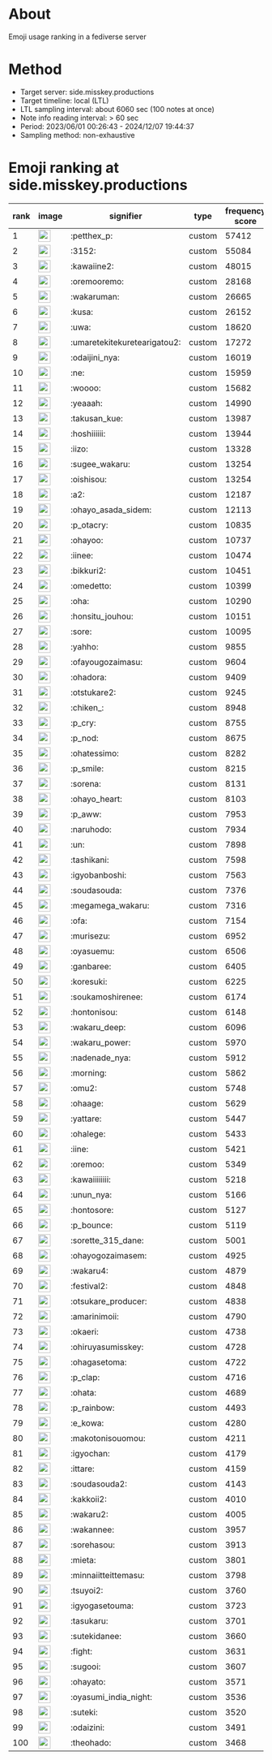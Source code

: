 # About
Emoji usage ranking in a fediverse server

# Method
- Target server: side.misskey.productions
- Target timeline: local (LTL)
- LTL sampling interval: about 6060 sec (100 notes at once)
- Note info reading interval: > 60 sec
- Period: 2023/06/01 00:26:43 - 2024/12/07 19:44:37 
- Sampling method: non-exhaustive

# Emoji ranking at side.misskey.productions

|rank|image|signifier|type|frequency score|
|----|----|----|----|----|
|1|<img height="24" src="https://side.misskey.productions/emoji/petthex_p.webp">|:petthex_p:|custom|57412|
|2|<img height="24" src="https://side.misskey.productions/emoji/3152.webp">|:3152:|custom|55084|
|3|<img height="24" src="https://side.misskey.productions/emoji/kawaiine2.webp">|:kawaiine2:|custom|48015|
|4|<img height="24" src="https://side.misskey.productions/emoji/oremooremo.webp">|:oremooremo:|custom|28168|
|5|<img height="24" src="https://side.misskey.productions/emoji/wakaruman.webp">|:wakaruman:|custom|26665|
|6|<img height="24" src="https://side.misskey.productions/emoji/kusa.webp">|:kusa:|custom|26152|
|7|<img height="24" src="https://side.misskey.productions/emoji/uwa.webp">|:uwa:|custom|18620|
|8|<img height="24" src="https://side.misskey.productions/emoji/umaretekitekuretearigatou2.webp">|:umaretekitekuretearigatou2:|custom|17272|
|9|<img height="24" src="https://side.misskey.productions/emoji/odaijini_nya.webp">|:odaijini_nya:|custom|16019|
|10|<img height="24" src="https://side.misskey.productions/emoji/ne.webp">|:ne:|custom|15959|
|11|<img height="24" src="https://side.misskey.productions/emoji/woooo.webp">|:woooo:|custom|15682|
|12|<img height="24" src="https://side.misskey.productions/emoji/yeaaah.webp">|:yeaaah:|custom|14990|
|13|<img height="24" src="https://side.misskey.productions/emoji/takusan_kue.webp">|:takusan_kue:|custom|13987|
|14|<img height="24" src="https://side.misskey.productions/emoji/hoshiiiiii.webp">|:hoshiiiiii:|custom|13944|
|15|<img height="24" src="https://side.misskey.productions/emoji/iizo.webp">|:iizo:|custom|13328|
|16|<img height="24" src="https://side.misskey.productions/emoji/sugee_wakaru.webp">|:sugee_wakaru:|custom|13254|
|17|<img height="24" src="https://side.misskey.productions/emoji/oishisou.webp">|:oishisou:|custom|13254|
|18|<img height="24" src="https://side.misskey.productions/emoji/a2.webp">|:a2:|custom|12187|
|19|<img height="24" src="https://side.misskey.productions/emoji/ohayo_asada_sidem.webp">|:ohayo_asada_sidem:|custom|12113|
|20|<img height="24" src="https://side.misskey.productions/emoji/p_otacry.webp">|:p_otacry:|custom|10835|
|21|<img height="24" src="https://side.misskey.productions/emoji/ohayoo.webp">|:ohayoo:|custom|10737|
|22|<img height="24" src="https://side.misskey.productions/emoji/iinee.webp">|:iinee:|custom|10474|
|23|<img height="24" src="https://side.misskey.productions/emoji/bikkuri2.webp">|:bikkuri2:|custom|10451|
|24|<img height="24" src="https://side.misskey.productions/emoji/omedetto.webp">|:omedetto:|custom|10399|
|25|<img height="24" src="https://side.misskey.productions/emoji/oha.webp">|:oha:|custom|10290|
|26|<img height="24" src="https://side.misskey.productions/emoji/honsitu_jouhou.webp">|:honsitu_jouhou:|custom|10151|
|27|<img height="24" src="https://side.misskey.productions/emoji/sore.webp">|:sore:|custom|10095|
|28|<img height="24" src="https://side.misskey.productions/emoji/yahho.webp">|:yahho:|custom|9855|
|29|<img height="24" src="https://side.misskey.productions/emoji/ofayougozaimasu.webp">|:ofayougozaimasu:|custom|9604|
|30|<img height="24" src="https://side.misskey.productions/emoji/ohadora.webp">|:ohadora:|custom|9409|
|31|<img height="24" src="https://side.misskey.productions/emoji/otstukare2.webp">|:otstukare2:|custom|9245|
|32|<img height="24" src="https://side.misskey.productions/emoji/chiken_.webp">|:chiken_:|custom|8948|
|33|<img height="24" src="https://side.misskey.productions/emoji/p_cry.webp">|:p_cry:|custom|8755|
|34|<img height="24" src="https://side.misskey.productions/emoji/p_nod.webp">|:p_nod:|custom|8675|
|35|<img height="24" src="https://side.misskey.productions/emoji/ohatessimo.webp">|:ohatessimo:|custom|8282|
|36|<img height="24" src="https://side.misskey.productions/emoji/p_smile.webp">|:p_smile:|custom|8215|
|37|<img height="24" src="https://side.misskey.productions/emoji/sorena.webp">|:sorena:|custom|8131|
|38|<img height="24" src="https://side.misskey.productions/emoji/ohayo_heart.webp">|:ohayo_heart:|custom|8103|
|39|<img height="24" src="https://side.misskey.productions/emoji/p_aww.webp">|:p_aww:|custom|7953|
|40|<img height="24" src="https://side.misskey.productions/emoji/naruhodo.webp">|:naruhodo:|custom|7934|
|41|<img height="24" src="https://side.misskey.productions/emoji/un.webp">|:un:|custom|7898|
|42|<img height="24" src="https://side.misskey.productions/emoji/tashikani.webp">|:tashikani:|custom|7598|
|43|<img height="24" src="https://side.misskey.productions/emoji/igyobanboshi.webp">|:igyobanboshi:|custom|7563|
|44|<img height="24" src="https://side.misskey.productions/emoji/soudasouda.webp">|:soudasouda:|custom|7376|
|45|<img height="24" src="https://side.misskey.productions/emoji/megamega_wakaru.webp">|:megamega_wakaru:|custom|7316|
|46|<img height="24" src="https://side.misskey.productions/emoji/ofa.webp">|:ofa:|custom|7154|
|47|<img height="24" src="https://side.misskey.productions/emoji/murisezu.webp">|:murisezu:|custom|6952|
|48|<img height="24" src="https://side.misskey.productions/emoji/oyasuemu.webp">|:oyasuemu:|custom|6506|
|49|<img height="24" src="https://side.misskey.productions/emoji/ganbaree.webp">|:ganbaree:|custom|6405|
|50|<img height="24" src="https://side.misskey.productions/emoji/koresuki.webp">|:koresuki:|custom|6225|
|51|<img height="24" src="https://side.misskey.productions/emoji/soukamoshirenee.webp">|:soukamoshirenee:|custom|6174|
|52|<img height="24" src="https://side.misskey.productions/emoji/hontonisou.webp">|:hontonisou:|custom|6148|
|53|<img height="24" src="https://side.misskey.productions/emoji/wakaru_deep.webp">|:wakaru_deep:|custom|6096|
|54|<img height="24" src="https://side.misskey.productions/emoji/wakaru_power.webp">|:wakaru_power:|custom|5970|
|55|<img height="24" src="https://side.misskey.productions/emoji/nadenade_nya.webp">|:nadenade_nya:|custom|5912|
|56|<img height="24" src="https://side.misskey.productions/emoji/morning.webp">|:morning:|custom|5862|
|57|<img height="24" src="https://side.misskey.productions/emoji/omu2.webp">|:omu2:|custom|5748|
|58|<img height="24" src="https://side.misskey.productions/emoji/ohaage.webp">|:ohaage:|custom|5629|
|59|<img height="24" src="https://side.misskey.productions/emoji/yattare.webp">|:yattare:|custom|5447|
|60|<img height="24" src="https://side.misskey.productions/emoji/ohalege.webp">|:ohalege:|custom|5433|
|61|<img height="24" src="https://side.misskey.productions/emoji/iine.webp">|:iine:|custom|5421|
|62|<img height="24" src="https://side.misskey.productions/emoji/oremoo.webp">|:oremoo:|custom|5349|
|63|<img height="24" src="https://side.misskey.productions/emoji/kawaiiiiiiii.webp">|:kawaiiiiiiii:|custom|5218|
|64|<img height="24" src="https://side.misskey.productions/emoji/unun_nya.webp">|:unun_nya:|custom|5166|
|65|<img height="24" src="https://side.misskey.productions/emoji/hontosore.webp">|:hontosore:|custom|5127|
|66|<img height="24" src="https://side.misskey.productions/emoji/p_bounce.webp">|:p_bounce:|custom|5119|
|67|<img height="24" src="https://side.misskey.productions/emoji/sorette_315_dane.webp">|:sorette_315_dane:|custom|5001|
|68|<img height="24" src="https://side.misskey.productions/emoji/ohayogozaimasem.webp">|:ohayogozaimasem:|custom|4925|
|69|<img height="24" src="https://side.misskey.productions/emoji/wakaru4.webp">|:wakaru4:|custom|4879|
|70|<img height="24" src="https://side.misskey.productions/emoji/festival2.webp">|:festival2:|custom|4848|
|71|<img height="24" src="https://side.misskey.productions/emoji/otsukare_producer.webp">|:otsukare_producer:|custom|4838|
|72|<img height="24" src="https://side.misskey.productions/emoji/amarinimoii.webp">|:amarinimoii:|custom|4790|
|73|<img height="24" src="https://side.misskey.productions/emoji/okaeri.webp">|:okaeri:|custom|4738|
|74|<img height="24" src="https://side.misskey.productions/emoji/ohiruyasumisskey.webp">|:ohiruyasumisskey:|custom|4728|
|75|<img height="24" src="https://side.misskey.productions/emoji/ohagasetoma.webp">|:ohagasetoma:|custom|4722|
|76|<img height="24" src="https://side.misskey.productions/emoji/p_clap.webp">|:p_clap:|custom|4716|
|77|<img height="24" src="https://side.misskey.productions/emoji/ohata.webp">|:ohata:|custom|4689|
|78|<img height="24" src="https://side.misskey.productions/emoji/p_rainbow.webp">|:p_rainbow:|custom|4493|
|79|<img height="24" src="https://side.misskey.productions/emoji/e_kowa.webp">|:e_kowa:|custom|4280|
|80|<img height="24" src="https://side.misskey.productions/emoji/makotonisouomou.webp">|:makotonisouomou:|custom|4211|
|81|<img height="24" src="https://side.misskey.productions/emoji/igyochan.webp">|:igyochan:|custom|4179|
|82|<img height="24" src="https://side.misskey.productions/emoji/ittare.webp">|:ittare:|custom|4159|
|83|<img height="24" src="https://side.misskey.productions/emoji/soudasouda2.webp">|:soudasouda2:|custom|4143|
|84|<img height="24" src="https://side.misskey.productions/emoji/kakkoii2.webp">|:kakkoii2:|custom|4010|
|85|<img height="24" src="https://side.misskey.productions/emoji/wakaru2.webp">|:wakaru2:|custom|4005|
|86|<img height="24" src="https://side.misskey.productions/emoji/wakannee.webp">|:wakannee:|custom|3957|
|87|<img height="24" src="https://side.misskey.productions/emoji/sorehasou.webp">|:sorehasou:|custom|3913|
|88|<img height="24" src="https://side.misskey.productions/emoji/mieta.webp">|:mieta:|custom|3801|
|89|<img height="24" src="https://side.misskey.productions/emoji/minnaiitteittemasu.webp">|:minnaiitteittemasu:|custom|3798|
|90|<img height="24" src="https://side.misskey.productions/emoji/tsuyoi2.webp">|:tsuyoi2:|custom|3760|
|91|<img height="24" src="https://side.misskey.productions/emoji/igyogasetouma.webp">|:igyogasetouma:|custom|3723|
|92|<img height="24" src="https://side.misskey.productions/emoji/tasukaru.webp">|:tasukaru:|custom|3701|
|93|<img height="24" src="https://side.misskey.productions/emoji/sutekidanee.webp">|:sutekidanee:|custom|3660|
|94|<img height="24" src="https://side.misskey.productions/emoji/fight.webp">|:fight:|custom|3631|
|95|<img height="24" src="https://side.misskey.productions/emoji/sugooi.webp">|:sugooi:|custom|3607|
|96|<img height="24" src="https://side.misskey.productions/emoji/ohayato.webp">|:ohayato:|custom|3571|
|97|<img height="24" src="https://side.misskey.productions/emoji/oyasumi_india_night.webp">|:oyasumi_india_night:|custom|3536|
|98|<img height="24" src="https://side.misskey.productions/emoji/suteki.webp">|:suteki:|custom|3520|
|99|<img height="24" src="https://side.misskey.productions/emoji/odaizini.webp">|:odaizini:|custom|3491|
|100|<img height="24" src="https://side.misskey.productions/emoji/theohado.webp">|:theohado:|custom|3468|
